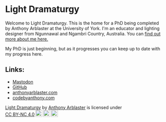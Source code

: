 # Light Dramaturgy
Welcome to Light Dramaturgy. This is the home for a PhD being completed by Anthony Arblaster at the University of York. I'm an educator and lighting designer from Ngunnawal and Ngambri Country, Australia. You can [find out more about me here.](anthonyarblaster.com/about)

My PhD is just beginning, but as it progresses you can keep up to date with my progress here.

## Links:
- [Mastodon](https://mastodonapp.uk/@aarblaster) 
- [GitHub](https://github.com/aarblaster) 
- [anthonyarblaster.com](https://anthonyarblaster.com)
- [codebyanthony.com](https://codebyanthony.com)

<p xmlns:cc="http://creativecommons.org/ns#" xmlns:dct="http://purl.org/dc/terms/"><a property="dct:title" rel="cc:attributionURL" href="http://phd.anthonyarblaster.com">Light Dramaturgy</a> by <a rel="cc:attributionURL dct:creator" property="cc:attributionName" href="https://anthonyarblaster.com">Anthony Arblaster</a> is licensed under <a href="https://creativecommons.org/licenses/by-nc/4.0/?ref=chooser-v1" target="_blank" rel="license noopener noreferrer" style="display:inline-block;">CC BY-NC 4.0<img style="height:22px!important;margin-left:3px;vertical-align:text-bottom;" src="https://mirrors.creativecommons.org/presskit/icons/cc.svg?ref=chooser-v1" alt=""><img style="height:22px!important;margin-left:3px;vertical-align:text-bottom;" src="https://mirrors.creativecommons.org/presskit/icons/by.svg?ref=chooser-v1" alt=""><img style="height:22px!important;margin-left:3px;vertical-align:text-bottom;" src="https://mirrors.creativecommons.org/presskit/icons/nc.svg?ref=chooser-v1" alt=""></a></p>
